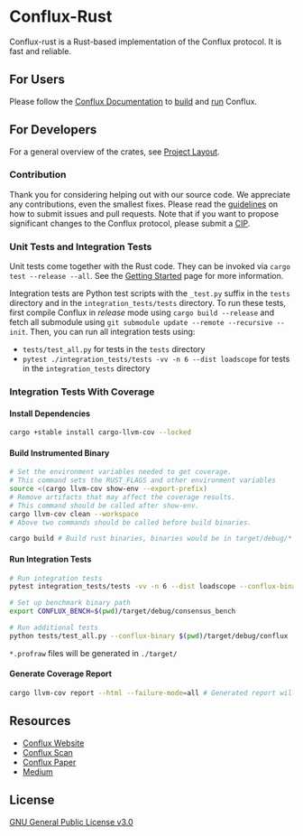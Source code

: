 # Conflux-Rust

Conflux-rust is a Rust-based implementation of the Conflux protocol. It is fast and
reliable. 

## For Users

Please follow the [Conflux
Documentation](https://doc.confluxnetwork.org/) to
[build](https://doc.confluxnetwork.org/docs/general/run-a-node/advanced-topics/compiling-conflux-client)
and
[run](https://doc.confluxnetwork.org/docs/general/run-a-node/)
Conflux.

## For Developers

For a general overview of the crates, see [Project Layout](./docs/repo/layout.md).

### Contribution

Thank you for considering helping out with our source code. We appreciate any
contributions, even the smallest fixes. Please read the
[guidelines](https://github.com/Conflux-Chain/conflux-rust/blob/master/CONTRIBUTING.md)
on how to submit issues and pull requests. Note that if you want to propose
significant changes to the Conflux protocol, please submit a
[CIP](https://github.com/Conflux-Chain/CIPs).

### Unit Tests and Integration Tests

Unit tests come together with the Rust code. They can be invoked via `cargo test --release --all`. See the
[Getting Started](https://doc.confluxnetwork.org/docs/general/run-a-node/)
page for more information. 

Integration tests are Python test scripts with the `_test.py` suffix in the `tests` directory and in the `integration_tests/tests` directory.
To run these tests, first compile Conflux in _release_ mode using `cargo build --release` and 
fetch all submodule using `git submodule update --remote --recursive --init`.
Then, you can run all integration tests using:

- `tests/test_all.py` for tests in the `tests` directory
- `pytest ./integration_tests/tests -vv -n 6 --dist loadscope` for tests in the `integration_tests` directory

### Integration Tests With Coverage

#### Install Dependencies

```bash
cargo +stable install cargo-llvm-cov --locked
```

#### Build Instrumented Binary

```bash
# Set the environment variables needed to get coverage.
# This command sets the RUST_FLAGS and other environment variables
source <(cargo llvm-cov show-env --export-prefix)
# Remove artifacts that may affect the coverage results.
# This command should be called after show-env.
cargo llvm-cov clean --workspace
# Above two commands should be called before build binaries.

cargo build # Build rust binaries, binaries would be in target/debug/*
```

#### Run Integration Tests
```bash
# Run integration tests
pytest integration_tests/tests -vv -n 6 --dist loadscope --conflux-binary $(pwd)/target/debug/conflux

# Set up benchmark binary path
export CONFLUX_BENCH=$(pwd)/target/debug/consensus_bench

# Run additional tests
python tests/test_all.py --conflux-binary $(pwd)/target/debug/conflux
```

`*.profraw` files will be generated in `./target/`

#### Generate Coverage Report
```bash
cargo llvm-cov report --html --failure-mode=all # Generated report will be in `./target/llvm-cov/html/index.html`
```

## Resources

- [Conflux Website](https://www.confluxnetwork.org/)
- [Conflux Scan](https://www.confluxscan.org/)
- [Conflux Paper](https://arxiv.org/abs/1805.03870)
- [Medium](https://medium.com/@ConfluxNetwork)

## License

[GNU General Public License v3.0](https://github.com/Conflux-Chain/conflux-rust/blob/master/LICENSE)
